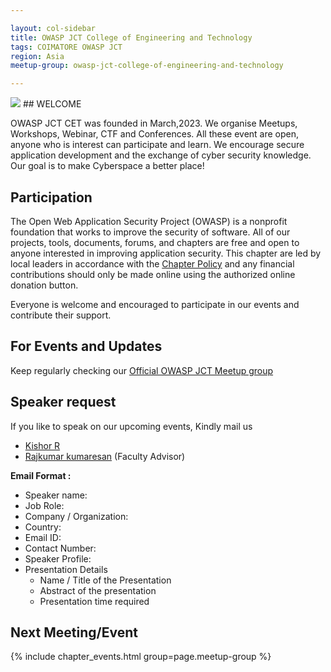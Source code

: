 ```yaml
---

layout: col-sidebar
title: OWASP JCT College of Engineering and Technology
tags: COIMATORE OWASP JCT
region: Asia
meetup-group: owasp-jct-college-of-engineering-and-technology

---
```



 <img src="assets/images/logobanner.jpg">
## WELCOME
 
OWASP JCT CET was founded in March,2023. We organise Meetups, Workshops, Webinar, CTF and Conferences. All these event are open, anyone who is interest can participate and learn. We encourage secure application development and the exchange of cyber security knowledge. Our goal is to make Cyberspace a better place!


## Participation
The Open Web Application Security Project (OWASP) is a nonprofit foundation that works to improve the security of software. All of our projects, tools, documents, forums, and chapters are free and open to anyone interested in improving application security. This chapter are led by local leaders in accordance with the [Chapter Policy](https://owasp.org/www-policy/) and any financial contributions should only be made online using the authorized online donation button.

Everyone is welcome and encouraged to participate in our events and contribute their support.

## For Events and Updates
Keep regularly checking our [Official OWASP JCT Meetup group](https://www.meetup.com/owasp-jct-college-of-engineering-and-technology/)

## Speaker request
If you like to speak on our upcoming events, Kindly mail us
* [Kishor R](mailto:kishor.ravi@owasp.org)
* [Rajkumar kumaresan](mailto:rajkumar.kumerasan@owasp.org) (Faculty Advisor)

**Email Format :**

- Speaker name:
- Job Role:
- Company / Organization:
- Country:
- Email ID:
- Contact Number:
- Speaker Profile:
- Presentation Details
    - Name / Title of the Presentation
    - Abstract of the presentation
    - Presentation time required
    
    
Next Meeting/Event <!-- You should keep this section as it will populate your meetup events -->
---------------------
{% include chapter_events.html group=page.meetup-group %}


